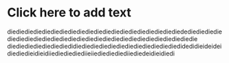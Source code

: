 # Click here to add text
diediediediediediediediediediediediediediediediediediediediedediediediediediediediediediediediediediediediediediediediediediediediediediedie
diediediediediediediedidiediediediediediediediediediediediedidedidieideideidiediedieidieidiiediediediediieiiediediediediiediedeidieidiedi
